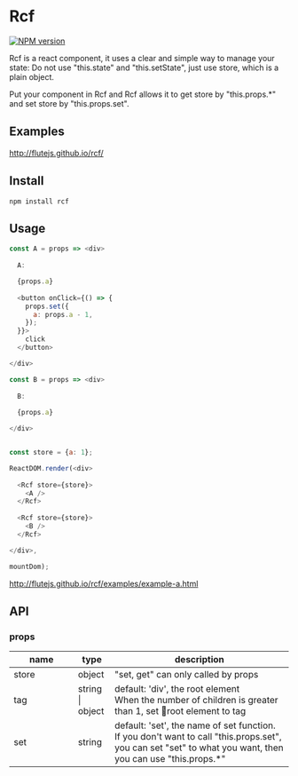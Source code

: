 # Rcf

[![NPM version](https://img.shields.io/npm/v/rcf.svg?style=flat)](https://npmjs.org/package/rcf)

Rcf is a react component, it uses a clear and simple way to manage your state: Do not use "this.state" and "this.setState", just use store, which is a plain object.

Put your component in Rcf and Rcf allows it to get store by "this.props.*" and set store by "this.props.set".

## Examples

http://flutejs.github.io/rcf/


## Install


```
npm install rcf
```


## Usage

```js
const A = props => <div>
  
  A:

  {props.a} 
  
  <button onClick={() => {
    props.set({
      a: props.a - 1,
    });
  }}>
    click
  </button>

</div>

const B = props => <div>
  
  B:
  
  {props.a} 

</div>


const store = {a: 1};

ReactDOM.render(<div>
  
  <Rcf store={store}>
    <A />
  </Rcf>
  
  <Rcf store={store}>
    <B />
  </Rcf>

</div>, 

mountDom);
```

http://flutejs.github.io/rcf/examples/example-a.html

## API

### props

<table class="table table-bordered table-striped">
    <thead>
    <tr>
        <th style="width: 100px;">name</th>
        <th style="width: 50px;">type</th>
        <th>description</th>
    </tr>
    </thead>
    <tbody>
        <tr>
          <td>store</td>
          <td>object</td>
          <td>"set, get" can only called by props</td>
        </tr>
        <tr>
          <td>tag</td>
          <td>string | object</td>
          <td>default: 'div', the root element
            <div> When the number of children is greater than 1, set root element to tag </div></td>
        </tr>
        <tr>
          <td>set</td>
          <td>string</td>
          <td>default: 'set', the name of set function.
      <div>If you don't want to call "this.props.set", you can set "set" to what you want, then you can use "this.props.*"</div>
</td>
        </tr>
    </tbody>
</table>